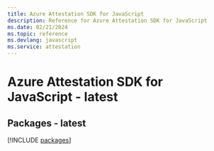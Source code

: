```yaml
---
title: Azure Attestation SDK for JavaScript
description: Reference for Azure Attestation SDK for JavaScript
ms.date: 02/21/2024
ms.topic: reference
ms.devlang: javascript
ms.service: attestation
---
```

# Azure Attestation SDK for JavaScript - latest
## Packages - latest
[!INCLUDE [packages](attestation-index.md)]